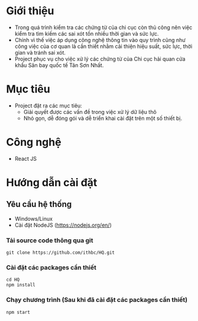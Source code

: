 # Giới thiệu
- Trong quá trình kiểm tra các chứng từ của chi cục còn thủ công nên việc kiểm tra tìm kiếm các sai xót tốn nhiều thời gian và sức lực.
- Chính vì thế việc áp dụng công nghệ thông tin vào quy trình cũng như công việc của cơ quan là cần thiết nhằm cải thiện hiệu suất, sức lực, thời gian và tránh sai xót.
- Project phục vụ cho việc xử lý các chứng từ của Chi cục hải quan cửa khẩu Sân bay quốc tế Tân Sơn Nhất.
# Mục tiêu
- Project đặt ra các mục tiêu:
   - Giải quyết được các vấn đề trong việc xử lý dữ liệu thô
   - Nhỏ gọn, dễ đóng gói và dễ triển khai cài đặt trên một số thiết bị.

# Công nghệ
- React JS

# Hướng dẫn cài đặt
## Yêu cầu hệ thống
- Windows/Linux
- Cài đặt NodeJS (https://nodejs.org/en/)
### Tải source code thông qua git
``` 
git clone https://github.com/ithbc/HQ.git 
```
### Cài đặt các packages cần thiết
```
cd HQ
npm install
```

### Chạy chương trình (Sau khi đã cài đặt các packages cần thiết)
``` 
npm start
```
